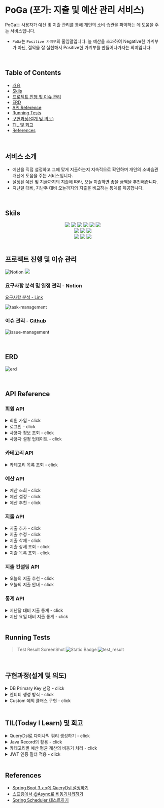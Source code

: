 # PoGa (포가: 지출 및 예산 관리 서비스)

PoGa는 사용자가 예산 및 지출 관리를 통해 개인의 소비 습관을 파악하는 데 도움을 주는 서비스입니다.

- `PoGa`는 `Positive 가계부`의 줄임말입니다. 늘 예산을 초과하여 Negative한 가계부가 아닌, 절약을 잘 실천해서 Positive한 가계부를 만들어나가자는 의미입니다.

<br/>

## Table of Contents

- [개요](#개요)
- [Skils](#skils)
- [프로젝트 진행 및 이슈 관리](#프로젝트-진행-및-이슈-관리)
- [ERD](#erd)
- [API Reference](#api-reference)
- [Running Tests](#running-tests)
- [구현과정(설계 및 의도)](#구현과정설계-및-의도)
- [TIL 및 회고](#tiltoday-i-learn-및-회고)
- [References](#references)

<br/>

## 서비스 소개

- 예산을 직접 설정하고 그에 맞게 지출하는지 지속적으로 확인하며 개인의 소비습관 개선에 도움을 주는 서비스입니다.
- 설정된 예산 및 지금까지의 지출에 따라, 오늘 지출하면 좋을 금액을 추천해줍니다.
- 지난달 대비, 지난주 대비 오늘까지의 지출을 비교하는 통계를 제공합니다.

<br/>

## Skils

<div align=center> 
<img src="https://img.shields.io/badge/java-007396?style=for-the-badge&logo=java&logoColor=white">
<img src="https://img.shields.io/badge/spring boot-6DB33F?style=for-the-badge&logo=springboot&logoColor=white">
<img src="https://img.shields.io/badge/spring data jpa-6DB33F?style=for-the-badge&logo=spring&logoColor=white">
<img src="https://img.shields.io/badge/junit5-25A162?style=for-the-badge&logo=junit5&logoColor=white">
<img src="https://img.shields.io/badge/mysql-4479A1?style=for-the-badge&logo=mysql&logoColor=white">
<img src="https://img.shields.io/badge/h2-4479A1?style=for-the-badge">

<br/>

<img src="https://img.shields.io/badge/docker-2496ED?style=for-the-badge&logo=docker&logoColor=white">
<img src="https://img.shields.io/badge/Github Actions-2088FF?style=for-the-badge&logo=Githubactions&logoColor=white">
<img src="https://img.shields.io/badge/AWS Ec2-FF9900?style=for-the-badge&logo=amazonec2&logoColor=white">

<br/>

<img src="https://img.shields.io/badge/Github-181717?style=for-the-badge&logo=Github&logoColor=white">
<img src="https://img.shields.io/badge/Notion-000000?style=for-the-badge&logo=notion&logoColor=white">
<img src="https://img.shields.io/badge/erd cloud-%23000000.svg?style=for-the-badge&logo=diagrams.net&logoColor=white">
</div>

<br/>

## 프로젝트 진행 및 이슈 관리

![Notion](https://img.shields.io/badge/Notion-%23000000.svg?style=for-the-badge&logo=notion&logoColor=white)
<img src="https://img.shields.io/badge/Github-181717?style=for-the-badge&logo=Github&logoColor=white">


### 요구사항 분석 및 일정 관리 - Notion

[요구사항 분석 - Link](https://wonwonjung.notion.site/7d25f7d956b74345b9bce7d973d951cf?pvs=4)

![task-management](https://github.com/jjungyeun/budget-management-backend/assets/29030538/0ffadc3e-b82a-495f-8c1b-78e86f0f36c0)

### 이슈 관리 - Github
![issue-management](https://github.com/jjungyeun/budget-management-backend/assets/29030538/57a012cb-5ddc-448e-baee-a9052fb66e3b)

<br/>

## ERD
![erd](https://github.com/jjungyeun/budget-management-backend/assets/29030538/f48aac0b-de6c-4feb-87ca-8d2a86c0e5e3)


<br/>

## API Reference

### 회원 API

<details>
<summary>회원 가입 - click</summary>

#### Request

`POST /api/members`

```json
{
  "account": "계정",
  "password": "비밀번호",
  "nickname": "닉네임",
  "push_option": true
}
```

| Field         | Type     | Description         |
|:--------------|:---------|:--------------------|
| `account`     | `string` | **(Required)** 계정   |
| `password`    | `string` | **(Required)** 비밀번호 |
| `nickname`    | `string` | **(Required)** 닉네임  |
| `push_option` | `string` | 푸시 옵션 동의 여부         |

#### Response

```text
200 OK
```

</details>

<details>
<summary>로그인 - click</summary>

#### Request

`POST /api/logins`

```json
{
  "account": "계정",
  "password": "비밀번호"
}
```

#### Response

```json
{
  "accesstoken": "eljlksadjfklsdajfsfklsajsdadsdasfsdaf"
}
```

</details>

<details>
<summary>사용자 정보 조회 - click</summary>

#### Request

`GET /api/members`

```text
Authentication: Bearer {JWT}
```

#### Response

```json
{
  "account": "test1234",
  "nickname": "닉네임",
  "push_option": false
}
```

</details>

<details>
<summary>사용자 설정 업데이트 - click</summary>

#### Request

`PUT /api/members`

```text
Authentication: Bearer {JWT}
```

```json
{
  "nickname": "닉네임",
  "push_option": false
}
```

#### Response

```json
{
  "account": "test1234",
  "nickname": "닉네임",
  "push_option": false
}
```

</details>

### 카테고리 API

<details>
<summary>카테고리 목록 조회 - click</summary>

#### Request

`GET /api/categories`

```text
Authentication: Bearer {JWT}
```

#### Response

```json
{
  "categories": [
    {
      "id": 1,
      "name": "식비"
    },
    {
      "id": 2,
      "name": "교통"
    }
  ]
}
```

</details>

### 예산 API

<details>
<summary>예산 조회 - click</summary>

#### Request

`GET /api/budgets`

```text
Authentication: Bearer {JWT}
```

#### Response

```json
{
  "budgets": [
    {
      "category_id": 1,
      "category_name": "식비",
      "amount": 300000
    },
    {
      "category_id": 2,
      "category_name": "교통",
      "amount": 150000
    }
  ]
}
```

</details>
<details>
<summary>예산 설정 - click</summary>

#### Request

`POST /api/budgets`

```text
Authentication: Bearer {JWT}
```

```json
{
  "budgets": [
    {
      "category_id": 1,
      "amount": 300000
    },
    {
      "category_id": 2,
      "amount": 150000
    }
  ]
}
```

#### Response

```text
200 OK
```

</details>

<details>
<summary>예산 추천 - click</summary>

#### Request

`GET /api/budgets/recommend`

```text
Authentication: Bearer {JWT}
```

| Query Parameter | Type  | Description                                          |
|:----------------|:------|:-----------------------------------------------------|
| `total_amount`  | `int` | **(Required)** 예산 총액. 해당 금액을 기준으로 각 카테고리의 예산을 추천해준다. |

#### Response

```json
{
  "budgets": [
    {
      "category_id": 1,
      "category_name": "식비",
      "amount": 300000
    },
    {
      "category_id": 2,
      "category_name": "교통",
      "amount": 150000
    }
  ]
}
```

</details>

### 지출 API

<details>
<summary>지출 추가 - click</summary>

#### Request

`POST /api/expenses`

```text
Authentication: Bearer {JWT}
```

```json
{
  "expended_at": "2023-11-09T17:12:00",
  "amount": 12000,
  "category": "식비",
  "memo": "점심으로 마라탕",
  "is_excluded_sum": false
}
```

| Field             | Type       | Description                                     |
|:------------------|:-----------|:------------------------------------------------|
| `expended_at`     | `datetime` | **(Required)** 지출 일시                            |
| `amount`          | `int`      | **(Required)** 지출 금액                            |
| `category`        | `string`   | **(Required)** 카테고리                             |
| `memo`            | `string`   | 메모                                              |
| `is_excluded_sum` | `boolean`  | 지출 합계 제외 여부. True인 경우 지출 목록 합계 또는 통계에 포함되지 않는다. |

#### Response

```text
200 OK
```

</details>
<details>
<summary>지출 수정 - click</summary>

#### Request

`PUT /api/expenses/{expense_id}`

```text
Authentication: Bearer {JWT}
```

```json
{
  "expended_at": "2023-11-09T17:12:00",
  "amount": 12000,
  "category": "식비",
  "memo": "점심으로 마라탕",
  "is_excluded_sum": false
}
```

| Field             | Type       | Description                                     |
|:------------------|:-----------|:------------------------------------------------|
| `expended_at`     | `datetime` | **(Required)** 지출 일시                            |
| `amount`          | `int`      | **(Required)** 지출 금액                            |
| `category`        | `string`   | **(Required)** 카테고리                             |
| `memo`            | `string`   | 메모                                              |
| `is_excluded_sum` | `boolean`  | 지출 합계 제외 여부. True인 경우 지출 목록 합계 또는 통계에 포함되지 않는다. |

#### Response

```text
200 OK
```

```json
{
  "expense_id": 10,
  "expended_at": "2023-11-09T18:12:00",
  "amount": 12500,
  "category": "식비",
  "memo": "저녁으로 마라탕",
  "is_excluded_sum": false
}
```

</details>
<details>
<summary>지출 삭제 - click</summary>

#### Request

`DELETE /api/expenses/{expense_id}`

```text
Authentication: Bearer {JWT}
```

#### Response

```text
200 OK
```

</details>

<details>
<summary>지출 상세 조회 - click</summary>

#### Request

`GET /api/expenses/{expense_id}`

```text
Authentication: Bearer {JWT}
```

#### Response

```text
200 OK
```

```json
{
  "expense_id": 10,
  "expended_at": "2023-11-09T18:12:00",
  "amount": 12500,
  "category": "식비",
  "memo": "저녁으로 마라탕",
  "is_excluded_sum": false
}
```

| Field             | Type       | Description                                     |
|:------------------|:-----------|:------------------------------------------------|
| `expense_id`      | `long`     | 지출 고유 아이디                                       |
| `expended_at`     | `datetime` | 지출 일시                                           |
| `amount`          | `int`      | 지출 금액                                           |
| `category`        | `string`   | 카테고리                                            |
| `memo`            | `string`   | 메모                                              |
| `is_excluded_sum` | `boolean`  | 지출 합계 제외 여부. True인 경우 지출 목록 합계 또는 통계에 포함되지 않는다. |

</details>
<details>
<summary>지출 목록 조회 - click</summary>

#### Request

`GET /api/expenses`

```text
Authentication: Bearer {JWT}
```

| Query Parameter | Type           | Description                                                                                                                      |
|:----------------|:---------------|:---------------------------------------------------------------------------------------------------------------------------------|
| `start_date`    | `date`         | **(Required)** 조회 시작 날짜                                                                                                          |
| `end_date`      | `date`         | **(Required)** 조회 종료 날짜                                                                                                          |
| `min_amount`    | `int`          | 조회할 최소 금액                                                                                                                        |
| `max_amount`    | `int`          | 조회할 최대 금액                                                                                                                        |
| `order_by`      | `string`       | 정렬 기준 `date`(날짜) 또는 `amount`(금액)와 정렬 방향 `asc`(오름차순) 또는 `desc`(내림차순)을 조합한 값 <br> ex) `date:asc` (날짜 오름차순), `amount:desc`(금액 내림차순) |
| `search`        | `string`       | 지출 메모에 검색어가 포함된 경우만 조회                                                                                                           |
| `category`      | `string array` | 해당 카테고리의 지출만 조회 (`,`로 구분) <br> value → 식비, 교통, 여가, 건강, 생활, 경조사, 기타 <br> ex) `category=교통,생활`                                     |

#### Response

```text
200 OK
```

```json
{
  "total_amount": 135000,
  "category_amounts": [
    {
      "category": "식비",
      "amount": 119000
    },
    {
      "category": "교통",
      "amount": 16000
    }
  ],
  "expenses": [
    {
      "expense_id": 111,
      "expended_at": "2023-11-09T11:30:00",
      "amount": 12000,
      "category": "식비",
      "memo": "점심으로 마라탕"
    },
    {
      "expense_id": 15,
      "expended_at": "2023-10-31T12:30:00",
      "amount": 17000,
      "category": "식비",
      "memo": "XX이랑 마라탕&꿔..."
    },
    {
      "expense_id": 12,
      "expended_at": "2023-10-31T11:50:00",
      "amount": 3700,
      "category": "교통",
      "memo": "마라탕 먹으러 강남..."
    }
  ]
}
```

| Field              | Type          | Description |
|:-------------------|:--------------|:------------|
| `total_amount`     | `int`         | 조회된 지출들의 총액 |
| `category_amounts` | `object list` | 카테고리별 지출 총액 |
| `expenses`         | `object list` | 각 지출의 정보    |

</details>

### 지출 컨설팅 API

<details>
<summary>오늘의 지출 추천 - click</summary>

#### Request

`GET /api/expenses/todays-recommend`

```text
Authentication: Bearer {JWT}
```

#### Response

```text
200 OK
```

```json
{
  "budget": 35000,
  "ment": "지출을 잘 조절하고 계세요! 앞으로도 화이팅!"
}
```

| Field          | Type     | Description           |
|:---------------|:---------|:----------------------|
| `today_budget` | `int`    | 예산을 만족하기 위해 오늘 지출할 금액 |
| `ment`         | `string` | 사용자의 예산/지출 상황에 맞는 멘트  |

</details>
<details>
<summary>오늘의 지출 안내 - click</summary>

#### Request

`GET /api/expenses/todays-feedback`

```text
Authentication: Bearer {JWT}
```

#### Response

```text
200 OK
```

```json
{
  "budget": 35000,
  "expense": 45000,
  "risk": 128,
  "categories": [
    {
      "category": "식비",
      "expense": 37000
    },
    {
      "category": "생활",
      "expense": 8000
    }
  ]
}
```

| Field     | Type            | Description           |
|:----------|:----------------|:----------------------|
| `budget`  | `int`           | 예산을 만족하기 위해 오늘 지출했어야 할 금액 |
| `expense` | `int`           | 오늘 사용한 총액  |
| `risk`    | `int (percent)` | 위험도: 오늘 지출했어야 할 금액 대비 오늘 실제로 지출한 금액 (%)  |
| `categories` | `object list`           | 카테고리별 오늘 지출 총액  |

</details>

### 통계 API

<details>
<summary>지난달 대비 지출 통계 - click</summary>

#### Request

`GET /api/statistics/month`

```text
Authentication: Bearer {JWT}
```

#### Response

```text
200 OK
```

```json
{
  "last_expense": 100000,
  "this_expense": 170000,
  "increase_rate": 170,
  "categories": [
    {
      "category": "식비",
      "last_expense": 37000,
      "this_expense": 45000,
      "increase_rate": 121
    }
  ]
}
```

| Field     | Type            | Description                                                     |
|:----------|:----------------|:----------------------------------------------------------------|
| `last_expense`  | `int`           | 지난 달 N일까지 사용한 총액                                                |
| `this_expense` | `int`           | 이번 달 오늘(N일)까지 사용한 총액                                            |
| `increase_rate`    | `int (percent)` | 지난달 대비 이번달에 사용한 금액의 증가율 (%)                                     |
| `categories` | `object list`           | 카테고리별 지난달 총액, 이번달 총액 및 증가율 <br> * 이번 달 오늘(N일)까지 지출이 있는 카테고리만 제공 |

</details>
<details>
<summary>지난 요일 대비 지출 통계 - click</summary>

#### Request

`GET /api/statistics/day-of-week`

```text
Authentication: Bearer {JWT}
```

#### Response

```text
200 OK
```

```json
{
  "last_expense": 100000,
  "this_expense": 170000,
  "increase_rate": 170,
  "categories": [
    {
      "category": "식비",
      "last_expense": 37000,
      "this_expense": 45000,
      "increase_rate": 121
    }
  ]
}
```

| Field     | Type            | Description                                                     |
|:----------|:----------------|:----------------------------------------------------------------|
| `last_expense`  | `int`           | 지난주 N요일에 사용한 총액                                            |
| `this_expense` | `int`           | 오늘(N요일) 사용한 총액                                            |
| `increase_rate`    | `int (percent)` | 지난주 N요일 대비 오늘 사용한 금액의 증가율 (%)                                     |
| `categories` | `object list`           | 카테고리별 지난주 N요일 총액, 오늘 총액 및 증가율 <br> * 오늘 지출이 있는 카테고리만 제공 |

</details>



<br/>

## Running Tests

> Test Result ScreenShot ![Static Badge](https://img.shields.io/badge/Test_Passed-36/36-green)
![test_result](https://github.com/jjungyeun/budget-management-backend/assets/29030538/b98f4a3b-ee16-4ecd-908b-99af88b52f18)

<br/>

## 구현과정(설계 및 의도)


<details>

<summary>DB Primary Key 선정 - click</summary>

#### 논의 사항

- 각 테이블의 unique한 컬럼(또는 컬럼의 조합)을 PK로 사용하는 것이 좋을지, 아니면 서비스 내부적으로만 사용되는 임의의 ID 컬럼을 추가하여 사용하는 것이 좋을지

#### 조사 내용

- 별도 ID 컬럼이 필요한 이유
  - 실무에서는 언젠가 요구조건이 바뀔 수 있기 때문에 비즈니스와 관련 없는 컬럼을 ID로 지정하는 것이 좋다.
  - 비즈니스와 관련된 컬럼을 PK로 지정하게 되면 해당 컬럼에 대한 요구조건이 변경될 경우 이를 FK로 사용하는 모든 테이블에 영향이 간다.
  - 단, 컬럼이 명확한 값을 가지며 PK조건을 완전히 만족하고, 미래에도 변할 가능성이 없다면 PK로 설정해도 좋다.
- Auto Increment ID
  - 분산형 시스템 사용 시 여러 데이터베이스 끼리 동기화가 잘 이루어지지 않으면, ID가 중복되어 생성될 수 있다.
  - 키를 예측하기 쉽기 때문에 SQL Injection 공격에 취약해질 수 있다.
- UUID
  - 100% unique한 것은 아니지만 충돌할 가능성이 굉장히 낮다. (10^-38 정도의 확률)
  - UUID를 사용하려면 BINARY(16), VARCHAR 등을 사용해야 한다.
    - int 타입을 쓰는 auto increment보다 메모리를 더 많이 차지하고, 서버에서 UUID를 생성해서 넣어줘야 하므로 INSERT 시간이 더 걸린다는 단점이 있다.

#### 결론

- 단일 DB라면 AUTO_INCREMENT 사용, 다중 DB를 사용하는 분산형 환경이면 데이터 일관성을 위해 UUID를 사용하는 것을 고려하는 것이 좋다.
- `보드미`에서는 단일 DB를 사용하며 id가 예측되는 상황에 예민하지 않기 때문에 Auto Increment ID를 PK로 사용하였다.
  - 단, 보드마다 보드 코드를 UUID로 생성하여 보드에 접근하는 URL에는 숫자 키가 아닌 코드를 사용하였다.

</details>

<details>
<summary>엔티티 생성 방식 - click</summary>

#### 가능한 방식

1. 생성자
  - 모든 필드를 포함한 생성자를 만들어 사용한다.
  - 필드가 많은 경우 생성자 사용시 인자를 넣는 순서가 헷갈릴 수 있다.
2. static 생성 메서드
  - 엔티티 생성 과정에서 비즈니스 로직이 들어가거나, 의미있는 메서드 이름이 필요한 경우세 사용한다.
  - 1번 방식과 마찬가지로 파라미터가 많으면 사용에 어려움을 느낄 수 있다.
3. Builder
  - builder 패턴을 활용하여 파라미터가 많은 경우 사용성을 높일 수 있다.
    - Lombok의 `@Builder`를 사용하여 간편하게 만들 수 있다.

#### 결론

- 필드가 적은 경우(2개 이하)에만 생성자 방식을 사용하고 그 외에는 모두 Builder 방식을 사용하기로 결정하였다.
- 생성자(Builder 포함) 파라미터에서 DB의 PK가 되는 id를 제외하여 개발자가 실수로 id를 지정하지 않도록 하였다.
- 생성자(Builder 포함) 내에 엔티티 필드의 유효성을 검증하는 로직을 추가하였다.
  - ex) 보드의 `startDate`는 `endDate` 보다 이후일 수 없다.

</details>


<details>
<summary>Custom 예외 클래스 구현 - click</summary>

- 서버단의 예상치 못한 오류를 제외하고, 서비스 로직이 실행되는 동안 발생하는 예측 가능한 예외가 발생하는 경우에 동일한 형식의 응답을 던져주고자 하였다.
  - 클라이언트와 공유된 예외 코드를 사용하여, 클라이언트에서 각 상황에 대한 대처를 할 수 있다.
  - 문제 상황이 발생했을 때 서버 오류로 인식되지 않고 클라이언트 오류라는 것을 알릴 수 있다.
- 생성자로 예외 코드를 전달받는 CustomException 클래스를 구현하고, 해당 예외가 발생했을 때 ExceptionHandler를 통해 동일한 형식의 응답을 반환한다.
  - CustomException에서 사용하는 예외코드는 응답 메시지를 포함한 Enum 클래스를 정의하여, 필요 시 계속해서 값을 추가할 수 있도록 하였다.

```java
@Getter
public class CustomException extends RuntimeException {
    private final ErrorCode errorCode;
    private final String message;
    private final HttpStatus status;

    public CustomException(ErrorCode errorCode) {
        this.errorCode = errorCode;
        this.message = errorCode.getMessage();
        this.status = errorCode.getStatus();
    }
}


public enum ErrorCode {
  DUPLICATE_ACCOUNT(HttpStatus.BAD_REQUEST, "중복된 계정입니다."),
  MEMBER_NOT_FOUND(HttpStatus.NOT_FOUND, "존재하지 않는 사용자입니다."),
  LOGIN_FAILED(HttpStatus.BAD_REQUEST, "잘못된 아이디 또는 비밀번호입니다."),

  // AUTH
  EXPIRE_TOKEN(HttpStatus.UNAUTHORIZED, "만료된 토큰입니다."),
  INVALID_TOKEN(HttpStatus.UNAUTHORIZED, "잘못된 토큰입니다."),
  EMPTY_AUTHORIZATION_HEADER(HttpStatus.BAD_REQUEST, "인증헤더가 비어있습니다.")
}
```

</details>

<br/>


## TIL(Today I Learn) 및 회고

<details>
<summary>QueryDsl로 다이나믹 쿼리 생성하기 - click</summary>

- 현 서비스의 `지출 목록 조회` API에서는 다양한 검색 조건을 사용한다.
  - 검색어, 카테고리 분류, 최대/최소 금액 등의 조건이 들어갈수도 안들어갈 수도 있다.
  - JPQL이나 Native Query를 사용하면 조건이 있는 경우와 없는 경우를 나누어서 query string을 조합해야 한다.
- QueryDsl에서는 BooleanExpression라는 조건식 클래스를 이용해서 조건이 있든 없든 간편하게 where절을 사용할 수 있다.
```java
public List<Expense> getExpense(String search, List<String> categories) {
        return queryFactory.selectFrom(expense)
                .where(
                    memoLike(search),
                    categoryIn(categories)
                )
                .fetch();
    }

private BooleanExpression memoLike(String search) {
        return StringUtils.hasText(search) ? expense.memo.contains(search) : null;
        }

private BooleanExpression categoryIn(List<String> categories) {
        return categories.isEmpty() ? null : category.name.in(categories);
        }
```
</details>

<details>
<summary>Java Record의 활용 - click</summary>

- Java 11을 사용할 때는 DTO같은 VO 클래스가 필요해도 Lombok의 @Data를 붙이거나 몇몇 어노테이션을 추가해 사용하였다.
- 코틀린을 사용했을 때는 data class를 잘 활용했었기에 Java에서도 16버전부터 정식으로 추가된 Record를 활용해보았다.
- 클래스명 뒤에 소괄호로 클래스의 필드를 선언한다.
  - 필드는 final로 선언되며, 자동적으로 모든 필드를 포함한 생성자 및 각 필드에 대한 조회 메소드가 생성된다.
```java
public record MemberDetailDto(
        String account,
        String nickname,
        Boolean pushOption
) { }
```

</details>

<details>
<summary>카테고리별 예산 평균 계산의 비동기 처리 - click</summary>

- 현재 작성된 코드는 사용자가 예산을 설정할 때마다 카테고리별 비율을 계산하여 카테고리 테이블을 업데이트 한다.
- 카테고리별 예산 평균의 경우 실시간성이 중요한 정보가 아니기 때문에 비동기처리하여 사용자가 예산 설정 시 계산 과정을 기다리지 않도록 할 수 있다.
- **추후 구현 예정**

</details>

<details>
<summary>JWT 인증 필터 적용 - click</summary>

- 현재 작성된 코드는 인증이 필요한 API에 인증용 어노테이션을 붙여 JWT로부터 사용자 정보를 알아낸다.
- 본 서비스에서는 회원가입 및 로그인을 제외하고 모든 API에 인증이 필요하므로, 전체 API에 인증을 적용하고 두 API를 제외하는 것이 알맞다.
  - 인증 어노테이션을 깜빡하는 실수를 방지할 수 있으며, 매번 어노테이션을 다는 반복 코드도 줄일 수 있다.
- 서블릿 필터로 인증 필터를 만들고 두 API만 제외하여 적용하면 앞으로 추가되는 API에도 자동으로 인증을 적용할 수 있다.
- **추후 구현 예정**

</details>

<br/>


## References

- [Spring Boot 3.x.x에 QueryDsl 설정하기](https://www.inflearn.com/questions/779498/%EC%8A%A4%ED%94%84%EB%A7%81-%EB%B6%80%ED%8A%B8-3-0-querydsl-%EC%84%A4%EC%A0%95-%EA%B4%80%EB%A0%A8)
- [스프링에서 @Async로 비동기처리하기](https://springboot.tistory.com/38)
- [Spring Scheduler 테스트하기](https://silvergoni.tistory.com/entry/use-awaitility%EB%A5%BC-%EC%82%AC%EC%9A%A9%ED%95%98%EC%97%AC-%EB%94%9C%EB%A0%88%EC%9D%B4-%ED%85%8C%EC%8A%A4%ED%8A%B8%ED%95%98%EA%B8%B0)


